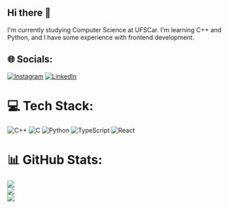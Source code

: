 ## Hi there 👋

I'm currently studying Computer Science at UFSCar. I'm learning C++ and Python, and I have some experience with frontend development.


## 🌐 Socials:
[![Instagram](https://img.shields.io/badge/Instagram-%23E4405F.svg?logo=Instagram&logoColor=white)](https://instagram.com/cauabfaria) [![LinkedIn](https://img.shields.io/badge/LinkedIn-%230077B5.svg?logo=linkedin&logoColor=white)](https://linkedin.com/in/cauaborges) 

# 💻 Tech Stack:
![C++](https://img.shields.io/badge/c++-%2300599C.svg?style=for-the-badge&logo=c%2B%2B&logoColor=white) ![C](https://img.shields.io/badge/c-%2300599C.svg?style=for-the-badge&logo=c&logoColor=white) ![Python](https://img.shields.io/badge/python-3670A0?style=for-the-badge&logo=python&logoColor=ffdd54) ![TypeScript](https://img.shields.io/badge/typescript-%23007ACC.svg?style=for-the-badge&logo=typescript&logoColor=white) ![React](https://img.shields.io/badge/react-%2320232a.svg?style=for-the-badge&logo=react&logoColor=%2361DAFB)
# 📊 GitHub Stats:
![](https://github-readme-stats.vercel.app/api?username=CauaBF1&theme=darcula&hide_border=false&include_all_commits=false&count_private=false)<br/>
![](https://github-readme-streak-stats.herokuapp.com/?user=CauaBF1&theme=darcula&hide_border=false)<br/>
![](https://github-readme-stats.vercel.app/api/top-langs/?username=CauaBF1&theme=darcula&hide_border=false&include_all_commits=false&count_private=false&layout=compact)

<!--
### 🔝 Top Contributed Repo
![](https://github-contributor-stats.vercel.app/api?username=CauaBF1&limit=5&theme=dark&combine_all_yearly_contributions=true)
-->
